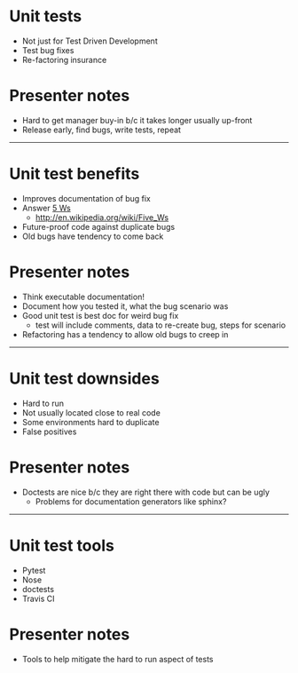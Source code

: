 # Unit tests

- Not just for Test Driven Development
- Test bug fixes
- Re-factoring insurance

# Presenter notes

- Hard to get manager buy-in b/c it takes longer usually up-front
- Release early, find bugs, write tests, repeat

--------------------------------------------------

# Unit test benefits

- Improves documentation of bug fix
- Answer [5 Ws](http://en.wikipedia.org/wiki/Five_Ws)
    - http://en.wikipedia.org/wiki/Five_Ws
- Future-proof code against duplicate bugs
- Old bugs have tendency to come back

# Presenter notes

- Think executable documentation!
- Document how you tested it, what the bug scenario was
- Good unit test is best doc for weird bug fix
    - test will include comments, data to re-create bug, steps for scenario
- Refactoring has a tendency to allow old bugs to creep in

--------------------------------------------------

# Unit test downsides

- Hard to run
- Not usually located close to real code
- Some environments hard to duplicate
- False positives

# Presenter notes

- Doctests are nice b/c they are right there with code but can be ugly
    - Problems for documentation generators like sphinx?

--------------------------------------------------

# Unit test tools

- Pytest
- Nose
- doctests
- Travis CI

# Presenter notes

- Tools to help mitigate the hard to run aspect of tests
